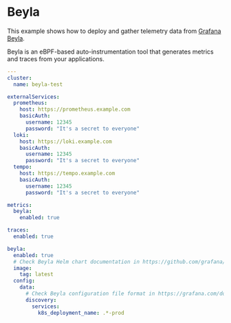 # Beyla

This example shows how to deploy and gather telemetry data from [Grafana Beyla](https://grafana.com/oss/beyla-ebpf/).

Beyla is an eBPF-based auto-instrumentation tool that generates metrics and traces from your applications.

```yaml
---
cluster:
  name: beyla-test

externalServices:
  prometheus:
    host: https://prometheus.example.com
    basicAuth:
      username: 12345
      password: "It's a secret to everyone"
  loki:
    host: https://loki.example.com
    basicAuth:
      username: 12345
      password: "It's a secret to everyone"
  tempo:
    host: https://tempo.example.com
    basicAuth:
      username: 12345
      password: "It's a secret to everyone"

metrics:
  beyla:
    enabled: true

traces:
  enabled: true

beyla:
  enabled: true
  # Check Beyla Helm chart documentation in https://github.com/grafana/beyla/blob/main/charts/beyla/README.md
  image:
    tag: latest
  config:
    data:
      # Check Beyla configuration file format in https://grafana.com/docs/beyla/latest/configure/
      discovery:
        services:
          k8s_deployment_name: .*-prod
```
